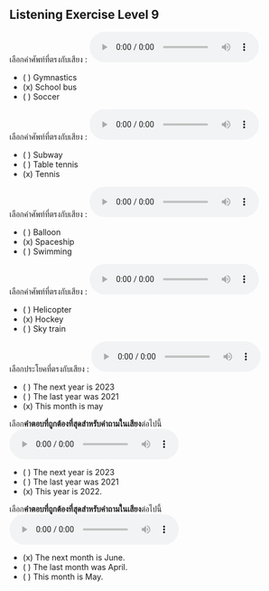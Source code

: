 ## Listening Exercise Level 9

เลือกคำศัพท์ที่ตรงกับเสียง :  ![](/media/audio/school&#x20;bus.mp3) 
 - ( ) Gymnastics
 - (x) School bus
 - ( ) Soccer

เลือกคำศัพท์ที่ตรงกับเสียง :  ![](/media/audio/tennis.mp3) 
 - ( ) Subway
 - ( ) Table tennis
 - (x) Tennis

เลือกคำศัพท์ที่ตรงกับเสียง :  ![](/media/audio/spaceship.mp3) 
 - ( ) Balloon
 - (x) Spaceship
 - ( ) Swimming


เลือกคำศัพท์ที่ตรงกับเสียง :  ![](/media/audio/hockey.mp3) 
 - ( ) Helicopter
 - (x) Hockey
 - ( ) Sky train

เลือกประโยคที่ตรงกับเสียง :  ![](/media/audio/This%20month%20is%20May.mp3) 
 - ( ) The next year is 2023
 - ( ) The last year was 2021
 - (x) This month is may


เลือก**คำตอบที่ถูกต้องที่สุดสำหรับคำถามในเสียง**ต่อไปนี้  
![](/media/audio/What%20year%20is%20this.mp3)
 - ( ) The next year is 2023
 - ( ) The last year was 2021
 - (x) This year is 2022.

เลือก**คำตอบที่ถูกต้องที่สุดสำหรับคำถามในเสียง**ต่อไปนี้  
![](/media/audio/What%20month%20is%20the%20next%20month.mp3)
 - (x) The next month is June.
 - ( ) The last month was April.
 - ( ) This month is May.